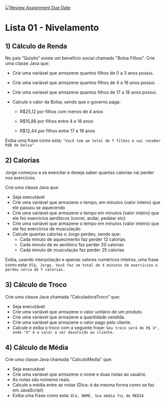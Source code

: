 [![Review Assignment Due Date](https://classroom.github.com/assets/deadline-readme-button-24ddc0f5d75046c5622901739e7c5dd533143b0c8e959d652212380cedb1ea36.svg)](https://classroom.github.com/a/6RGjfx57)
# Lista 01 - Nivelamento


## 1) Cálculo de Renda
No país “Quisito” existe um benefício social chamado "Bolsa Filhos".
Crie uma classe Java que:

- Crie uma variável que armazene quantos filhos de 0 a 3 anos possui.
- Crie uma variável que armazene quantos filhos de 4 a 16 anos possui.
- Crie uma variável que armazene quantos filhos de 17 a 18 anos possui.
- Calcule o valor da Bolsa, sendo que o governo paga:
  
  - R$25,12 por filhos com menos de 4 anos
  
  - R$15,88 por filhos entre 4 e 16 anos
  
  - R$12,44 por filhos entre 17 e 18 anos
  
Exiba uma frase como esta:
  ```"Você tem um total de T filhos e vai receber R$B de bolsa"```

## 2) Calorias
Jorge começou a se exercitar e deseja saber quantas calorias vai perder nos exercícios.

Crie uma classe Java que:
- Seja executável
- Crie uma variável que armazene o tempo, em minutos (valor inteiro) que ele passou se
aquecendo
- Crie uma variável que armazene o tempo em minutos (valor inteiro) que ele fez exercícios
aeróbicos (correr, andar, pedalar etc)
- Crie uma variável que armazene o tempo em minutos (valor inteiro) que ele fez exercícios
de musculação
- Calcule quantas calorias o Jorge perdeu, sendo que:
  - Cada minuto de aquecimento faz
perder 12 calorias
  - Cada minuto de ex aeróbico faz perder 20 calorias
  - Cada minuto de musculação faz perder 25 calorias

Exiba, usando interpolação e apenas valores numéricos inteiros, uma frase como esta:
```Olá, Jorge. Você fez um total de X minutos de exercícios e perdeu cerca de Y calorias.```

## 3) Cálculo de Troco

Crie uma classe Java chamada “CalculadoraTroco” que:

- Seja executável.
- Crie uma variável que armazene o valor unitário de um produto.
- Crie uma variável que armazene a quantidade vendida.
- Crie uma variável que armazene o valor pago pelo cliente.
- Calcule e exiba o troco com a seguinte frase: ```Seu troco será de R$ X", onde "X" é o valor a ser devolvido ao cliente.```

## 4) Cálculo de Média

Crie uma classe Java chamada "CalculoMedia" que:

- Seja executável
- Crie uma variável que armazene o nome e duas notas ao usuário.
- As notas são números reais.
- Calcule a média entre as notas (Dica: é da mesma forma como se faz em JavaScript)
- Exiba uma frase como esta: ```Olá, NOME. Sua média foi de MEDIA```
  
